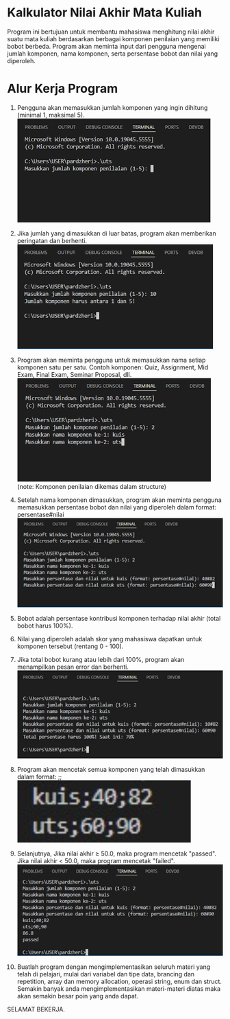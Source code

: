 # Kalkulator Nilai Akhir Mata Kuliah

Program ini bertujuan untuk membantu mahasiswa menghitung nilai akhir suatu mata kuliah berdasarkan berbagai komponen penilaian yang memiliki bobot berbeda. Program akan meminta input dari pengguna mengenai jumlah komponen, nama komponen, serta persentase bobot dan nilai yang diperoleh.

# Alur Kerja Program
1. Pengguna akan memasukkan jumlah komponen yang ingin dihitung (minimal 1, maksimal 5).
   ![alt text](img/image.png)

2. Jika jumlah yang dimasukkan di luar batas, program akan memberikan peringatan dan berhenti.
   ![alt text](img/image-1.png)

3. Program akan meminta pengguna untuk memasukkan nama setiap komponen satu per satu.
   Contoh komponen: Quiz, Assignment, Mid Exam, Final Exam, Seminar Proposal, dll.
   ![alt text](img/image-2.png)
   (note: Komponen penilaian dikemas dalam structure)

4. Setelah nama komponen dimasukkan, program akan meminta pengguna memasukkan persentase bobot dan nilai yang diperoleh dalam format: persentase#nilai
   ![alt text](img/image-3.png)

5. Bobot adalah persentase kontribusi komponen terhadap nilai akhir (total bobot harus 100%).

6. Nilai yang diperoleh adalah skor yang mahasiswa dapatkan untuk komponen tersebut (rentang 0 - 100).

7. Jika total bobot kurang atau lebih dari 100%, program akan menampilkan pesan error dan berhenti.
   ![alt text](img/image-4.png)

8. Program akan mencetak semua komponen yang telah dimasukkan dalam format:
   <Nama Komponen>;<Persentase Bobot>;<Nilai>
   ![alt text](img/image-5.png)

9. Selanjutnya, Jika nilai akhir ≥ 50.0, maka program mencetak "passed". Jika nilai akhir < 50.0, maka program mencetak "failed".
   ![alt text](img/image-6.png)

10. Buatlah program dengan mengimplementasikan seluruh materi yang telah di pelajari, mulai dari variabel dan tipe data, brancing dan repetition, array dan memory allocation, operasi string, enum dan struct. Semakin banyak anda mengimplementasikan materi-materi diatas maka akan semakin besar poin yang anda dapat.

SELAMAT BEKERJA.
